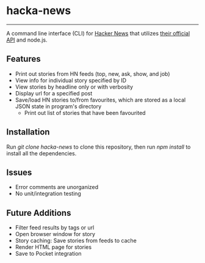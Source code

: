 # hacka-news
-----------------
A command line interface (CLI) for [Hacker News](https://news.ycombinator.com/) that utilizes [their official API](https://github.com/HackerNews/API) and node.js.

## Features
- Print out stories from HN feeds (top, new, ask, show, and job)
- View info for individual story specified by ID
- View stories by headline only or with verbosity
- Display url for a specified post
- Save/load HN stories to/from favourites, which are stored as a local JSON state in program's directory
  - Print out list of stories that have been favourited

## Installation
Run *git clone hacka-news* to clone this repository, then run *npm install* to install all the dependencies.

## Issues
- Error comments are unorganized
- No unit/integration testing

## Future Additions
- Filter feed results by tags or url
- Open browser window for story
- Story caching: Save stories from feeds to cache
- Render HTML page for stories
- Save to Pocket integration
